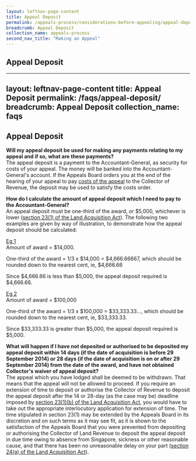 ```yaml
---
layout: leftnav-page-content
title: Appeal Deposit
permalink: /appeals-process/considerations-before-appealing/appeal-deposit
breadcrumb: Appeal Deposit
collection_name: appeals-process
second_nav_title: "Making an Appeal"
---
```

Appeal Deposit
---

---
layout: leftnav-page-content
title: Appeal Deposit
permalink: /faqs/appeal-deposit/
breadcrumb: Appeal Deposit
collection_name: faqs
---

Appeal Deposit
---
**Will my appeal deposit be used for making any payments relating to my appeal and if so, what are these payments?**
<br>
The appeal deposit is a payment to the Accountant-General, as security for costs of your appeal.  The money will be banked into the Accountant-General's account.  If the Appeals Board orders you at the end of the hearing of your appeal to pay [costs of the appeal](/files/FAQ-Q17.pdf) to the Collector of Revenue, the deposit may be used to satisfy the costs order.

**How do I calculate the amount of appeal deposit which I need to pay to the Accountant-General?**
<br>
An appeal deposit must be one-third of the award, or $5,000, whichever is lower ([section 23(1) of the Land Acquisition Act](https://sso.agc.gov.sg/Act/LAA1966?ProvIds=pr23-#pr23-)).  The following two examples are given by way of illustration, to demonstrate how the appeal deposit should be calculated:

<u>Eg 1</u>
<br>
Amount of award = $14,000.

One-third of the award = 1/3 x $14,000 = $4,666.66667, which should be rounded down to the nearest cent, ie, $4,666.66

Since $4,666.66 is less than $5,000, the appeal deposit required is $4,666.66.

<u>Eg 2</u>
<br>
Amount of award = $100,000

One-third of the award = 1/3 x $100,000 = $33,333.33..., which should be rounded down to the nearest cent, ie, $33,333.33.

Since $33,333.33 is greater than $5,000, the appeal deposit required is $5,000.

**What will happen if I have not deposited or authorised to be deposited my appeal deposit within 14 days (if the date of acquisition is before 29 September 2014) or 28 days (if the date of acquisition is on or after 29 September 2014) from the date of the award, and have not obtained Collector's waiver of appeal deposit?**
<br>
The appeal which you have lodged shall be deemed to be withdrawn. That means that the appeal will not be allowed to proceed. If you require an extension of time to deposit or authorise the Collector of Revenue to deposit the appeal deposit after the 14 or 28-day (as the case may be) deadline imposed by [section 23(1)(b) of the Land Acquisition Act](https://sso.agc.gov.sg/Act/LAA1966?ProvIds=pr23-#pr23-), you would have to take out the appropriate interlocutory application for extension of time. The time stipulated in section 23(1) may be extended by the Appeals Board in its discretion and on such terms as it may see fit, as it is shown to the satisfaction of the Appeals Board that you were prevented from depositing or authorising the Collector of Land Revenue to deposit the appeal deposit in due time owing to absence from Singapore, sickness or other reasonable cause, and that there has been no unreasonable delay on your part ([section 24(a) of the Land Acquisition Act](https://sso.agc.gov.sg/Act/LAA1966?ProvIds=pr24-#pr24-)).




